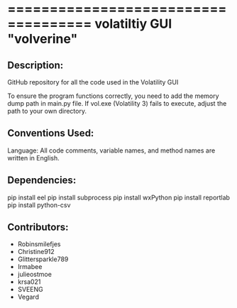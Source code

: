 ====================================
volatiltiy GUI "volverine"
====================================

## Description:

GitHub repository for all the code used in the Volatility GUI

To ensure the program functions correctly, you need to add the memory dump path in main.py file.
If vol.exe (Volatility 3) fails to execute, adjust the path to your own directory.

## Conventions Used:

Language: All code comments, variable names, and method names are written in English.

## Dependencies:

pip install eel
pip install subprocess
pip install wxPython
pip install reportlab
pip install python-csv

## Contributors:

-   Robinsmilefjes
-   Christine912
-   Glittersparkle789
-   Irmabee
-   julieostmoe
-   krsa021
-   SVEENG
-   Vegard
